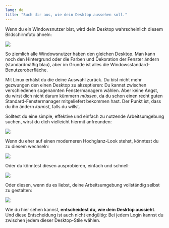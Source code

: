 ```yaml
---
lang: de
title: "Such dir aus, wie dein Desktop aussehen soll."
---
```


Wenn du ein Windowsnutzer bist, wird dein Desktop wahrscheinlich diesem Bildschirmfoto ähneln:

<img src="Images/windows_vista.jpg" />

So ziemlich alle Windowsnutzer haben den gleichen Desktop. Man kann noch den Hintergrund oder die Farben und Dekoration der Fenster ändern (standardmäßig blau), aber im Grunde ist alles die Windowsstandard-Benutzeroberfläche.

Mit Linux erhälst du die deine Auswahl zurück. Du bist nicht mehr gezwungen den einen Desktop zu akzeptieren: Du kannst zwischen verschiedenen sogenannten Fenstermanagern wählen. Aber keine Angst, du wirst dich nicht darum kümmern <i>müssen</i>, da du schon einen recht guten Standard-Fenstermanager mitgeliefert bekommen hast. Der Punkt ist, dass du ihn ändern <i>kannst</i>, falls du willst.

Solltest du eine simple, effektive und einfach zu nutzende Arbeitsumgebung suchen, wirst du dich vielleicht hiermit anfreunden:

<img src="Images/ubuntu.jpg"/>

Wenn du eher auf einen moderneren Hochglanz-Look stehst, könntest du zu diesem wechseln:

<img src="Images/kde.png" />

Oder du könntest diesen ausprobieren, einfach und schnell:

<img src="Images/xfce.jpg" />

Oder diesen, wenn du es liebst, deine Arbeitsumgebung vollständig selbst zu gestalten:

<img src="Images/wm.jpg" />

Wie du hier sehen kannst, <b>entscheidest du, wie dein Desktop aussieht</b>. Und diese Entscheidung ist auch nicht endgültig: Bei jedem Login kannst du zwischen jedem dieser Desktop-Stile wählen.





